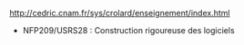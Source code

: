 http://cedric.cnam.fr/sys/crolard/enseignement/index.html

- NFP209/USRS28 : Construction rigoureuse des logiciels
